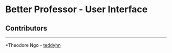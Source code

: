 # Better Professor - User Interface

## Contributors
---
*Theodore Ngo - [teddyhn](https://github.com/orgs/julybetterprofessor/people/teddyhn)
